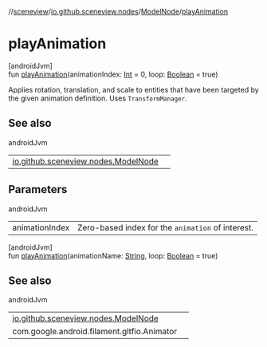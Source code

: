 //[sceneview](../../../index.md)/[io.github.sceneview.nodes](../index.md)/[ModelNode](index.md)/[playAnimation](play-animation.md)

# playAnimation

[androidJvm]\
fun [playAnimation](play-animation.md)(animationIndex: [Int](https://kotlinlang.org/api/latest/jvm/stdlib/kotlin/-int/index.html) = 0, loop: [Boolean](https://kotlinlang.org/api/latest/jvm/stdlib/kotlin/-boolean/index.html) = true)

Applies rotation, translation, and scale to entities that have been targeted by the given animation definition. Uses `TransformManager`.

## See also

androidJvm

| | |
|---|---|
| [io.github.sceneview.nodes.ModelNode](animation-count.md) |  |

## Parameters

androidJvm

| | |
|---|---|
| animationIndex | Zero-based index for the `animation` of interest. |

[androidJvm]\
fun [playAnimation](play-animation.md)(animationName: [String](https://kotlinlang.org/api/latest/jvm/stdlib/kotlin/-string/index.html), loop: [Boolean](https://kotlinlang.org/api/latest/jvm/stdlib/kotlin/-boolean/index.html) = true)

## See also

androidJvm

| | |
|---|---|
| [io.github.sceneview.nodes.ModelNode](play-animation.md) |  |
| com.google.android.filament.gltfio.Animator |  |
